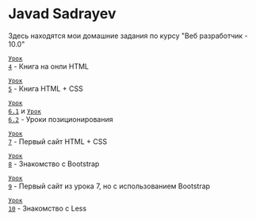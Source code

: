 # Javad Sadrayev

Здесь находятся мои домашние задания по курсу "Веб разработчик - 10.0"

<code>[Урок 4](javadsadrayev.github.io/HomeWork/Lesson_1"")</code> - Книга на онли HTML

<code>[Урок 5](javadsadrayev.github.io/HomeWork/Lesson_2"")</code> - Книга HTML + CSS

<code>[Урок 6.1](javadsadrayev.github.io/HomeWork/Lesson_3/Task_1"")</code> и <code>[Урок 6.2](javadsadrayev.github.io/HomeWork/Lesson_3/Task_2"")</code> - Уроки позиционирования

<code>[Урок 7](javadsadrayev.github.io/HomeWork/Lesson_4"")</code> - Первый сайт HTML + CSS

<code>[Урок 8](javadsadrayev.github.io/HomeWork/Lesson_5"")</code> - Знакомство с Bootstrap

<code>[Урок 9](javadsadrayev.github.io/HomeWork/Lesson_6"")</code> - Первый сайт из урока 7, но с использованием Bootstrap

<code>[Урок 10](javadsadrayev.github.io/HomeWork/Lesson_7"")</code> - Знакомство с Less
